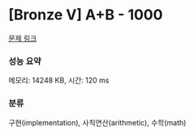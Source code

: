 # [Bronze V] A+B - 1000 

[문제 링크](https://www.acmicpc.net/problem/1000) 

### 성능 요약

메모리: 14248 KB, 시간: 120 ms

### 분류

구현(implementation), 사칙연산(arithmetic), 수학(math)

